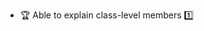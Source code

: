 * <span id="outcome-classes-classLevelMembers-one">:trophy: Able to explain class-level members :one:</span>
